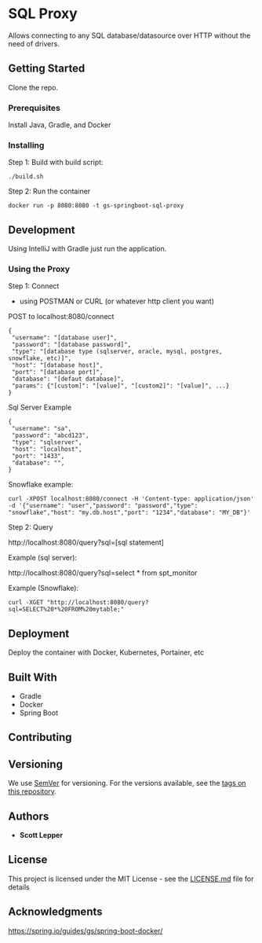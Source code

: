 # SQL Proxy

Allows connecting to any SQL database/datasource over HTTP without the need of drivers.

## Getting Started

Clone the repo.

### Prerequisites

Install Java, Gradle, and Docker

### Installing

Step 1: Build with build script:
```
./build.sh
```

Step 2: Run the container
```
docker run -p 8080:8080 -t gs-springboot-sql-proxy
```

## Development

Using IntelliJ with Gradle just run the application.

### Using the Proxy

Step 1:  Connect

* using POSTMAN or CURL (or whatever http client you want)

POST to localhost:8080/connect
```
{
 "username": "[database user]",
 "password": "[database password]",
 "type": "[database type (sqlserver, oracle, mysql, postgres, snowflake, etc)]",
 "host": "[database host]",
 "port": "[database port]",
 "database": "[defaut database]",
 "params": {"[custom]": "[value]", "[custom2]": "[value]", ...}
}
```

Sql Server Example
```
{
 "username": "sa",
 "password": "abcd123",
 "type": "sqlserver",
 "host": "localhost",
 "port": "1433",
 "database": "",
}
```

Snowflake example:
```
curl -XPOST localhost:8080/connect -H 'Content-type: application/json' -d '{"username": "user","password": "password","type": "snowflake","host": "my.db.host","port": "1234","database": "MY_DB"}'
```

Step 2: Query

http://localhost:8080/query?sql=[sql statement]

Example (sql server):

http://localhost:8080/query?sql=select * from spt_monitor

Example (Snowflake):
```
curl -XGET "http://localhost:8080/query?sql=SELECT%20*%20FROM%20mytable;"
```

## Deployment

Deploy the container with Docker, Kubernetes, Portainer, etc

## Built With

* Gradle
* Docker
* Spring Boot

## Contributing


## Versioning

We use [SemVer](http://semver.org/) for versioning. For the versions available, see the [tags on this repository](https://github.com/your/project/tags).

## Authors

* **Scott Lepper**

## License

This project is licensed under the MIT License - see the [LICENSE.md](LICENSE.md) file for details

## Acknowledgments
https://spring.io/guides/gs/spring-boot-docker/

